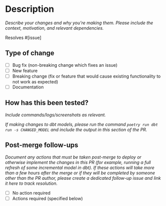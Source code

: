 # Description

_Describe your changes and why you're making them. Please include the context, motivation, and relevant dependencies._

Resolves #\[issue\]

## Type of change

- [ ] Bug fix (non-breaking change which fixes an issue)
- [ ] New feature
- [ ] Breaking change (fix or feature that would cause existing functionality to not work as expected)
- [ ] Documentation

## How has this been tested?

_Include commands/logs/screenshots as relevant._

_If making changes to dbt models, please run the command `poetry run dbt run -s CHANGED_MODEL` and include the output in this section of the PR._

## Post-merge follow-ups

_Document any actions that must be taken post-merge to deploy or otherwise implement the changes in this PR (for example, running a full refresh of some incremental model in dbt). If these actions will take more than a few hours after the merge or if they will be completed by someone other than the PR author, please create a dedicated follow-up issue and link it here to track resolution._

- [ ] No action required
- [ ] Actions required (specified below)
